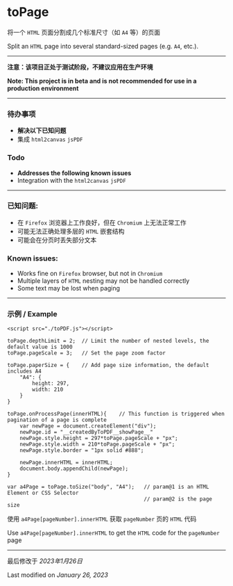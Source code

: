 # toPage
将一个 `HTML` 页面分割成几个标准尺寸（如 `A4` 等）的页面

Split an `HTML` page into several standard-sized pages (e.g. `A4`, etc.).

---

**注意：该项目正处于测试阶段，不建议应用在生产环境**

**Note: This project is in beta and is not recommended for use in a production environment**

---

### 待办事项
- **解决以下已知问题**
- 集成 `html2canvas` `jsPDF` 

### Todo
- **Addresses the following known issues**
- Integration with the `html2canvas` `jsPDF`

---

### 已知问题:
- 在 `Firefox` 浏览器上工作良好，但在 `Chromium` 上无法正常工作
- 可能无法正确处理多层的 `HTML` 嵌套结构
- 可能会在分页时丢失部分文本

### Known issues:
- Works fine on `Firefox` browser, but not in `Chromium`
- Multiple layers of `HTML` nesting may not be handled correctly
- Some text may be lost when paging

---

### 示例 / Example

```
<script src="./toPDF.js"></script>
```

```
toPage.depthLimit = 2;  // Limit the number of nested levels, the default value is 1000
toPage.pageScale = 3;   // Set the page zoom factor

toPage.paperSize = {    // Add page size information, the default includes A4
    "A4": {
        height: 297,
        width: 210
    }
}

toPage.onProcessPage(innerHTML){    // This function is triggered when pagination of a page is complete
    var newPage = document.createElement("div");
    newPage.id = "__createdByToPDF__showPage__"
    newPage.style.height = 297*toPage.pageScale + "px";
    newPage.style.width = 210*toPage.pageScale + "px";
    newPage.style.border = "1px solid #888";

    newPage.innerHTML = innerHTML;
    document.body.appendChild(newPage);
}

var a4Page = toPage.toSize("body", "A4");   // param@1 is an HTML Element or CSS Selector
                                            // param@2 is the page size

```

使用 `a4Page[pageNumber].innerHTML` 获取 `pageNumber` 页的 `HTML` 代码

Use `a4Page[pageNumber].innerHTML` to get the `HTML` code for the `pageNumber` page

---

最后修改于 *2023年1月26日*

Last modified on *January 26, 2023*
